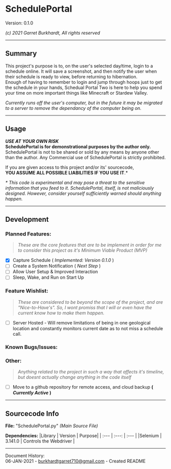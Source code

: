 # SchedulePortal  
Version: 0.1.0

*(c) 2021 Garret Burkhardt, All rights reserved*

---

## Summary
This project's purpose is to, on the user's selected day/time, login to a schedule online. It will save a screenshot, and then notify the user when their schedule is ready to view, before returning to hibernation.  
Enough of having to remember to login and jump through hoops just to get the schedule in your hands, Schedual Portal Two is here to help you spend your time on more important things like Minecraft or Stardew Valley.  

*Currently runs off the user's computer, but in the future it may be migrated to a server to remove the dependancy of the computer being on.*

---

## Usage
***USE AT YOUR OWN RISK***  
**SchedulePortal is for demonstrational purposes by the author only.** SchedulePortal is not to be shared or sold by any means by anyone other than the author. Any Commercial use of SchedulePortal is strictly prohibited.  

If you are given access to this project and/or its' sourcecode,  
**YOU ASSUME ALL POSSIBLE LIABILITIES IF YOU USE IT**.\*

*\* This code is experimental and may pose a threat to the sensitive information that you feed to it. SchedulePortal, itself, is not maliciously designed. However, consider yourself sufficiently warned should anything happen.*

---

## Development

### Planned Features:
> *These are the core features that are to be implement in order for me to consider this project as it's Minimum Viable Product (MVP)*

- [x] Capture Schedule ( *Implemented: Version 0.1.0* )
- [ ] Create a System Notification ( *Next Step* )
- [ ] Allow User Setup & Improved Interaction
- [ ] Sleep, Wake, and Run on Start Up

### Feature Wishlist:  
> *These are considered to be beyond the scope of the project, and are "Nice-to-Have's". So, I wont promiss that I will or even have the current know how to make them happen.*

- [ ] Server Hosted - Will remove limitations of being in one geological location and constantly monitors current date as to not miss a schedule call.

### Known Bugs/Issues:

### Other:
> *Anything related to the project in such a way that affects it's timeline, but doesnt actually change anything in the code itself*

- [ ] Move to a github repository for remote access, and cloud backup **( *Currently Active* )**

---

## Sourcecode Info
**File:** "SchedulePortal.py" *(Main Source File)*

**Dependencies:**
|Library | Version | Purpose|
| :--- | :---: | :--- |
|Selenium | 3.141.0 | Controls the Webdriver |

---

Document History:  
06-JAN-2021 - <burkhardtgarret710@gmail.com> - Created README
